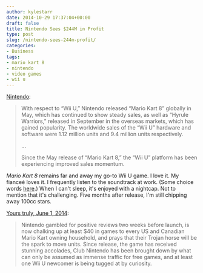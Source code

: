 ```yaml
---
author: kylestarr
date: 2014-10-29 17:37:04+00:00
draft: false
title: Nintendo Sees $244M in Profit
type: post
slug: /nintendo-sees-244m-profit/
categories:
- Business
tags:
- mario kart 8
- nintendo
- video games
- wii u
---
```


[Nintendo](http://www.nintendo.co.jp/ir/pdf/2014/141029e.pdf):

> With respect to “Wii U,” Nintendo released “Mario Kart 8” globally in May, which has continued to show steady sales, as well as “Hyrule Warriors,” released in September in the overseas markets, which has gained popularity. The worldwide sales of the “Wii U” hardware and software were 1.12 million units and 9.4 million units respectively.
>
> …
>
> Since the May release of “Mario Kart 8,” the “Wii U” platform has been experiencing improved sales momentum.

_Mario Kart 8_ remains far and away my go-to Wii U game. I love it. My fianceé loves it. I frequently listen to the soundtrack at work. (Some choice words [here](/2014/10/04/grant-kirkhope-releases-banjo-kazooie-ost-on-bandcamp/).) When I can't sleep, it's enjoyed with a nightcap. Not to mention that it's challenging. Five months after release, I'm still chipping away 100cc stars.

[Yours truly, June 1, 2014](https://www.zerocounts.net/2014/06/01/hail-mario/):

> Nintendo gambled for positive reviews two weeks before launch, is now chalking up at least $40 in games to every US and Canadian Mario Kart owning household, and prays that their Trojan horse will be the spark to move units. Since release, the game has received stunning accolades, Club Nintendo has been brought down by what can only be assumed as immense traffic for free games, and at least one Wii U newcomer is being tugged at by curiosity.
